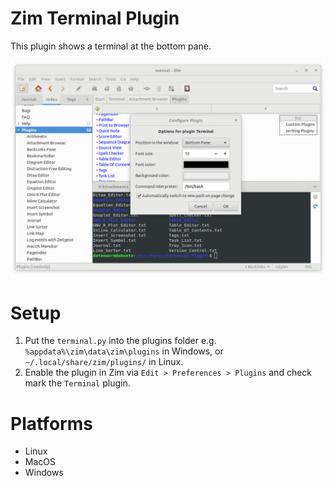 # Zim Terminal Plugin

This plugin shows a terminal at the bottom pane.

![Zim Terminal Plugin](zim-plugin-terminal.png)

# Setup

1. Put the `terminal.py` into the plugins folder e.g. `%appdata%\zim\data\zim\plugins` in Windows, or `~/.local/share/zim/plugins/` in Linux.
2. Enable the plugin in Zim via `Edit > Preferences > Plugins` and check mark the `Terminal` plugin.

# Platforms

* Linux
* MacOS
* Windows
